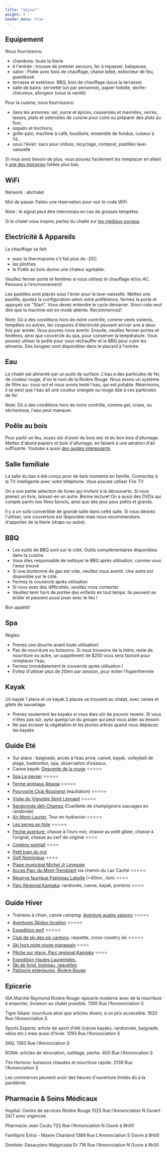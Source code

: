 ```yaml
---
title: "Séjour"
weight: 4
header_menu: true
---
```


## Equipement

Nous fournissons:

* chambres: toute la literie
* à l'entrée : trousse de premier secours, fer à repasser, balayeuse, 
* salon : Poêle avec bois de chauffage, chaise bébé, extincteur de feu, guestbook
* terrasse et extérieur: BBQ, bois de chauffage (sous la terrasse)
* salle de bains: serviette (un par personne), papier toilette, sèche-cheuveux, plongeur (sous la vanité)

Pour la cuisine, nous fournissons:
* dans les armoires: sel, sucre et épices, casseroles et marmites, verres, tasses, plats et ustensiles de cuisine pour cuire ou préparer des plats au four,
* sopalin et torchons,
* grille-pain, machine à café, bouilloire, ensemble de fondue, cuiseur à riz,
* sous l'évier: sacs pour ordure, recyclage, compost, pastilles lave-vaisselle

Si vous avez besoin de plus, vous pouvez facilement les remplacer en allant à [une des épiceries](https://abchalet.com/#epicerie) listées plus bas.

## WiFi

Network : abchalet

Mot de passe: <span id="template-wificode">Faites une réservation pour voir le code WiFi</span>

Note : le signal peut être interrompu en cas de grosses tempêtes.

Si le chalet vous inspire, parlez du chalet sur [les médiaux sociaux](https://abchalet.com/#offre)

## Electricité & Appareils

Le chauffage se fait:

* avec la thermopome s'il fait plus de -25C
* les plinthes
* le Poêle au bois donne une chaleur agréable.

Veuillez fermer porte et fenêtres si vous utilisez le chauffage et/ou AC. Pensons à l'environnement!

Les pastilles sont placés sous l'évier pour le lave-vaisselle. Mettez une pastille, ajustez la configuration selon votre préférence, fermez la porte et appuyez sur "Start". Vous devez entendre le cycle démarrer. Sinon cela veut dire que la machine est en mode attente. Recommencez!

Note: Dû à des conditions hors de notre contrôle, comme vents violents, tempêtes ou autres, les coupures d'électricité peuvent arriver une à deux fois par année. Vous pouvez nous avertir. Ensuite, veuillez fermer portes et fenêtres, ainsi que couvercle du spa, pour conserver la température. Vous pouvez utiliser le poêle pour vous réchauffer et le BBQ pour cuire les aliments. Des bougies sont disponibles dans le placard à l'entrée. 

## Eau

Le chalet est alimenté par un puits de surface. L'eau a des particules de fer, de couleur rouge, d'où le nom de la Rivière Rouge. Nous avons un système de filtre au- sous-sol et nous avons testé l'eau, qui est potable. Néanmoins, il se peut que l'eau ait une couleur orangée ou rouge dûe à ces particules de fer.

Note: Dû à des conditions hors de notre contrôle, comme gel, crues, ou sécheresse, l'eau peut manquer.

## Poêle au bois

Pour partir un feu, soyez sûr d'avoir du bois sec et du bon bois d'allumage. Mettez d'abord papiers et bois d'allumage, en faisant à une aération d'air suffisante. Youtube a aussi [des guides intéressants](https://www.youtube.com/watch?v=rs8Bwk8vcqs)

## Salle familiale

La salle du bas a été conçu pour de bels moments en famille. Connectez à la TV intelligente avec votre téléphone. Vous pouvez utiliser Fire TV 

On a une petite sélection de livres qui invitent à la découverte. Si vous prenez un livre, laissez-en un autre. Bonne lecture! On a aussi des DVDs qui compte parmi nos films favoris, ainsi que des jeux pour petits et grands.

Il y a un sofa convertible de grande taille dans cette salle. Si vous désirez l'utiliser, une couverture est disponible mais nous recommendons d'apporter de la literie (draps ou autre).

## BBQ

* Les outils de BBQ sont sur le côté. Outils complémentaires disponibles dans la cuisine.
* Vous êtes responsable de nettoyer le BBQ après utilisation, comme vous l'avez trouvé
* Si une bonbonne de gas est vide, veuillez nous avertir. Une autre est disponible sur le côté.
* Fermez le couvercle après utilisation
* Si vous avez des difficultés, veuillez nous contacter
* Veuillez tenir hors de portée des enfants en tout temps. Ils peuvent se brûler et peuvent aussi jouer avec le feu !

Bon appétit!

## Spa

Règles:

* Prenez une douche avant toute utilisation!
* Pas de nourriture ou boissons. Si nous trouvons de la bière, reste de nourriture ou autre, un supplément de $250 vous sera facturé pour remplacer l'eau.
* Fermez immédiatement le couvercle après utilisation !
* Evitez d'utiliser plus de 20mn par session, pour éviter l'hyperthermie

## Kayak

Un kayak 1 place et un kayak 2 places se trouvent au chalet, avec rames et gilets de sauvetage.

* Prenez seulement les kayaks si vous êtes sûr de pouvoir revenir. Si vous n'êtes pas sûr, ayez quelqu'un du groupe qui peut vous aider au besoin  
* Ne pas écraser la végétation et les jeunes arbres quand vous déplacez les kayaks

## Guide Eté

* Sur place : baignade, accès à l’eau privé, canoë, kayak, volleyball de plage, badminton, spa, observation d’oiseaux,
* Canoe kayak: [Descente de la rouge](https://goo.gl/maps/6SFppcyR4kQqNB2R9) ⭐️⭐️⭐️⭐️⭐️
* [Spa Le geyser](https://www.quebecoriginal.com/en/listing/things-to-do/entertainment/spas/spa-le-geyser-373176494)    ⭐️⭐️⭐️⭐️⭐️
* [Ferme animaux Alpaga](https://alpagahl.ca/)  ⭐️⭐️⭐️⭐️⭐️
* [Pourvoirie Club Rossignol](https://g.page/ClubRossignol?share) (equitation)  ⭐️⭐️⭐️⭐️⭐️
* [Visite du Vignoble Spirit Lénoard]( https://www.quebecoriginal.com/en/listing/things-to-do/heritage-sites-and-attractions/industrial-tours/vignoble-spirit-leonard-396641966 ) ⭐️⭐️⭐️⭐️⭐️
* [Randonnée déli-Champs](https://www.champignonssauvages.com/) (Cueillette de champignons sauvages en randonée) 
* [Air Mont-Laurier](https://www.airmontlaurier.com/transport-aerien-hydravion-quebec/), Tour en hydravion   ⭐️⭐️⭐️⭐️⭐️
* [Les serres en folie](https://goo.gl/maps/aLmnhdzCktpTR7Ff8) ⭐️⭐️⭐️⭐️⭐️
* [Peche aventure](https://www.sepaq.com/rf/rom/ ), chasse à l’ours noir, chasse au petit gibier, chasse à l’orignal, chasse au cerf de virginie  ⭐️⭐️⭐️⭐️
* [Cowboy paintall](https://www.cowboypaintball.ca/)  ⭐️⭐️⭐️⭐️
* [Petit train du nrd ](https://goo.gl/maps/1NZmS48WV1yfrdf48)
* [Golf Nominigue](https://goo.gl/maps/dpfRc7zvRRLFMoTP6)  ⭐️⭐️⭐️⭐️
* [Plage municipal Michel Jr Levesqie]( https://www.quebecoriginal.com/en/listing/things-to-do/sports-and-nature/beaches/plage-michel-jr-levesque-7853362)
* [Acces Parc du Mont-Tremblant](https://goo.gl/maps/bkfknvPYSsye563i6) via chemin du Lac Caché  ⭐️⭐️⭐️⭐️⭐️
* [Réserve faunique Papineau Labelle](https://goo.gl/maps/cXkmAT8ssHiKvjih6) (+45mn , loin)  ⭐️⭐️⭐️⭐️
* [Parc Régional Kamiaka](https://reservoirkiamika.org/): randonée, canoe, kayak, pontons  ⭐️⭐️⭐️⭐️

## Guide Hiver

* Traineau à chien, canoe camping: [Aventure quatre saisons](https://goo.gl/maps/ANHJDqDzy3Mr7PS27)  ⭐️⭐️⭐️⭐️⭐️
* [Aventures Skidoo location](https://www.cana-dooaventures.com/)  ⭐️⭐️⭐️⭐️⭐️
* [Expedition wolf](https://www.quebecoriginal.com/en/listing/things-to-do/sports-and-nature/outdoor-and-adventure/expedition-wolf-10483573)   ⭐️⭐️⭐️⭐️⭐️
* [Club de ski des six cantons](https://goo.gl/maps/8mPxwZ5siEuBU7sx5): raquette, cross-country ski  ⭐️⭐️⭐️⭐️⭐️
* [Ski hors piste rouge manawain](https://goo.gl/maps/6TatHsVxBPuqnJx29)  ⭐️⭐️⭐️⭐️
* [Pêche sur glace, Parc regional Kamiaka](https://goo.gl/maps/VHP2Jy3GTdNto4Gq6)  ⭐️⭐️⭐️⭐️
* [Expedition Hautes Laurentides](https://goo.gl/maps/6Y2egLSmHN9zdzDR7),
* [Ski de fond, traineau, raquettes ](https://reservoirkiamika.org/)
* [Patinoire exterieures, Rivière Rouge](https://www.riviere-rouge.ca/patinoires-exterieures)

## Epicerie

IGA Marché Raymond Rivière Rouge: épicerie moderne avec de la nourriture à emporter, livraison au chalet possible. 1395 Rue l'Annonnciation S

Tigre Géant: nourriture ainsi que articles divers, à un prix accessible. 1620 Rue l'Annonciation S

Sports Experts: article de sport d'été (canoe kayaks, randonnée, baignade, vélos etc.) mais aussi d'hiver. 1293 Rue l'Annonciation S

SAQ. 1383 Rue l'Annonciation S

RONA: articles de rénovation, outillage, peche. 400 Rue l'Annoncation S

Tim Hortons: boissons chaudes et nourriture rapide. 2139 Rue l'Annonciation S

Les commerces peuvent avoir des heures d'ouverture limités dû à la pandémie.

## Pharmacie & Soins Médicaux

Hopital: Centre de services Rivière Rouge
1525 Rue l'Annonciation N
Ouvert 24/7 avec urgences

Pharmacie Jean Coutu 
722 Rue l'Annonciation N
Ouvre à 9h00

Familiprix Extra - Maxim Charland
1389 Rue L'Annonciation S
Ouvre à 9h00

Dentiste: Desauziers Malgorzata Dr
716 Rue l'Annonciation N
Ouvre à 8h30
